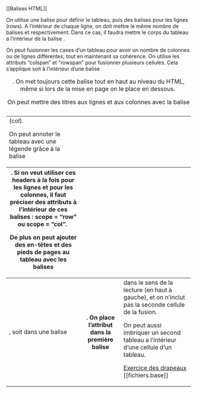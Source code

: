 [[Balises HTML]]

On utilise une balise <table> pour définir le tableau, puis des balises <tr> pour les lignes (rows). A l’intérieur de chaque ligne, on doit mettre le même nombre de balises <td> (col). 

On peut annoter le tableau avec une légende grâce à la balise <caption>. On met toujours cette balise tout en haut au niveau du HTML, même si lors de la mise en page on le place en dessous. 

On peut mettre des titres aux lignes et aux colonnes avec la balise <th>. Si on veut utiliser ces headers à la fois pour les lignes et pour les colonnes, il faut préciser des attributs à l’intérieur de ces balises : scope = “row” ou scope = “col”. 

De plus on peut ajouter des en-têtes et des pieds de pages au tableau avec les balises <thead> et <tfoot> respectivement. Dans ce cas, il faudra mettre le corps du tableau a l’intérieur de la balise <tbody>. 

On peut fusionner les cases d’un tableau pour avoir un nombre de colonnes ou de lignes différentes, tout en maintenant sa cohérence. On utilise les attributs “colspan” et “rowspan” pour fusionner plusieurs cellules. Cela s’applique soit à l’intérieur d’une balise <td>, soit dans une balise <th>. On place l’attribut dans la première balise <td> dans le sens de la lecture (en haut à gauche), et on n’inclut pas la seconde cellule de la fusion. 

On peut aussi imbriquer un second tableau a l’intérieur d’une cellule d’un tableau. 

[Exercice des drapeaux](https://www.formation.maxys.fr/cours/html/ressources/)
[[fichiers.base]]
